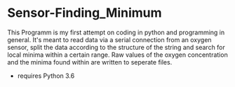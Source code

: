 # Sensor-Finding_Minimum

This Programm is my first attempt on coding in python and programming in general. It's meant to read data via a serial connection 
from an oxygen sensor, split the data according to the structure of the string and search for local minima within a certain range. 
Raw values of the oxygen concentration and the minima found within are written to seperate files.

- requires Python 3.6

